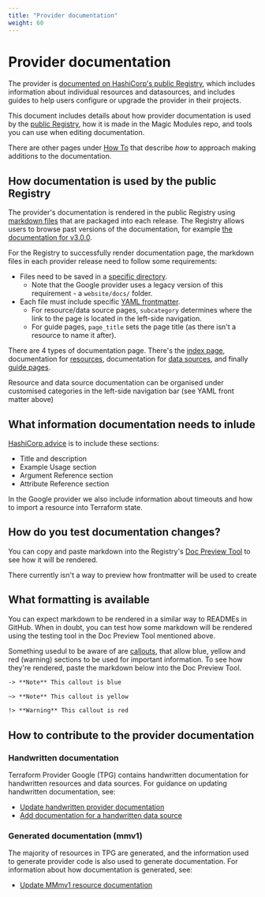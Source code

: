 ```yaml
---
title: "Provider documentation"
weight: 60
---
```


# Provider documentation

The provider is [documented on HashiCorp's public Registry](https://registry.terraform.io/providers/hashicorp/google/latest/docs), which includes information about individual resources and datasources, and includes guides to help users configure or upgrade the provider in their projects.

This document includes details about how provider documentation is used by the [public Registry](https://registry.terraform.io/providers), how it is made in the Magic Modules repo, and tools you can use when editing documentation.

There are other pages under [How To](/magic-modules/docs/how-to) that describe _how_ to approach making additions to the documentation.

## How documentation is used by the public Registry

The provider's documentation is rendered in the public Registry using [markdown files](https://github.com/hashicorp/terraform-provider-google/tree/main/website/docs) that are packaged into each release. The Registry allows users to browse past versions of the documentation, for example [the documentation for v3.0.0](https://registry.terraform.io/providers/hashicorp/google/3.0.0/docs/guides/getting_started).

For the Registry to successfully render documentation page, the markdown files in each provider release need to follow some requirements:
- Files need to be saved in a [specific directory](https://developer.hashicorp.com/terraform/registry/providers/docs#directory-structure).
    - Note that the Google provider uses a legacy version of this requirement - a `website/docs/` folder.
- Each file must include specific [YAML frontmatter](https://developer.hashicorp.com/terraform/registry/providers/docs#yaml-frontmatter).
    - For resource/data source pages, `subcategory` determines where the link to the page is located in the left-side navigation.
    - For guide pages, `page_title` sets the page title (as there isn't a resource to name it after).

There are 4 types of documentation page. There's the [index page](https://github.com/hashicorp/terraform-provider-google/blob/main/website/docs/index.html.markdown), documentation for [resources](https://github.com/hashicorp/terraform-provider-google/tree/main/website/docs/r), documentation for [data sources](https://github.com/hashicorp/terraform-provider-google/tree/main/website/docs/d), and finally [guide pages](https://github.com/hashicorp/terraform-provider-google/tree/main/website/docs/guides).

Resource and data source documentation can be organised under customised categories in the left-side navigation bar (see YAML front matter above)

## What information documentation needs to inlude

[HashiCorp advice](https://developer.hashicorp.com/terraform/registry/providers/docs#headers) is to include these sections:

- Title and description
- Example Usage section
- Argument Reference section
- Attribute Reference section

In the Google provider we also include information about timeouts and how to import a resource into Terraform state.

## How do you test documentation changes?

You can copy and paste markdown into the Registry's [Doc Preview Tool](https://registry.terraform.io/tools/doc-preview) to see how it will be rendered.

There currently isn't a way to preview how frontmatter will be used to create 


## What formatting is available

You can expect markdown to be rendered in a similar way to READMEs in GitHub. When in doubt, you can test how some markdown will be rendered using the testing tool in the Doc Preview Tool mentioned above.

Something usedul to be aware of are [callouts](https://developer.hashicorp.com/terraform/registry/providers/docs#callouts), that allow blue, yellow and red (warning) sections to be used for important information. To see how they're rendered, paste the markdown below into the Doc Preview Tool.

```markdown
-> **Note** This callout is blue

~> **Note** This callout is yellow

!> **Warning** This callout is red
```

## How to contribute to the provider documentation

### Handwritten documentation

Terraform Provider Google (TPG) contains handwritten documentation for handwritten resources and data sources. For guidance on updating handwritten documentation, see:
- [Update handwritten provider documentation](/magic-modules/docs/how-to/update-handwritten-documentation) 
- [Add documentation for a handwritten data source](/magic-modules/docs/how-to/add-handwritten-datasource-documentation)

### Generated documentation (mmv1)

The majority of resources in TPG are generated, and the information used to generate provider code is also used to generate documentation. For information about how documentation is generated, see:
- [Update MMmv1 resource documentation](/magic-modules/docs/how-to/update-mmv1-resource-documentation)
